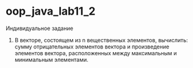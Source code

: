 # oop_java_lab11_2

Индивидуальное задание
1) В векторе, состоящем из n вещественных элементов, вычислить: сумму отрицательных
элементов вектора и произведение элементов вектора, расположенных
между максимальным и минимальным элементами.
